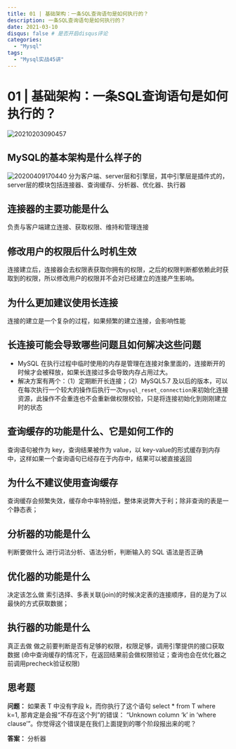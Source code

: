 ```yaml
---
title: 01 | 基础架构：一条SQL查询语句是如何执行的？
description: 一条SQL查询语句是如何执行的？
date: 2021-03-10
disqus: false # 是否开启disqus评论
categories:
  - "Mysql"
tags:
  - "Mysql实战45讲"
---
```


<!--more-->

# 01 | 基础架构：一条SQL查询语句是如何执行的？

![20210203090457](http://pic.zero-tt.top/note/20210203090457.png)

## MySQL的基本架构是什么样子的
![20200409170440](https://taozhang.oss-cn-hongkong.aliyuncs.com/note/20200409170440.png)
分为客户端、server层和引擎层，其中引擎层是插件式的，server层的模块包括连接器、查询缓存、分析器、优化器、执行器

## 连接器的主要功能是什么
负责与客户端建立连接、获取权限、维持和管理连接

## 修改用户的权限后什么时机生效
连接建立后，连接器会去权限表获取你拥有的权限，之后的权限判断都依赖此时获取到的权限，所以修改用户的权限并不会对已经建立的连接产生影响。

## 为什么更加建议使用长连接
连接的建立是一个复杂的过程，如果频繁的建立连接，会影响性能

## 长连接可能会导致哪些问题且如何解决这些问题
* MySQL 在执行过程中临时使用的内存是管理在连接对象里面的，连接断开的时候才会被释放，如果长连接过多会导致内存占用过大。
* 解决方案有两个：（1）定期断开长连接；（2）MySQL5.7 及以后的版本，可以在每次执行一个较大的操作后执行一次`mysql_reset_connection`来初始化连接资源，此操作不会重连也不会重新做权限校验，只是将连接初始化到刚刚建立时的状态

## 查询缓存的功能是什么、它是如何工作的
查询语句被作为 key，查询结果被作为 value，以 key-value的形式缓存到内存中，这样如果一个查询语句已经存在于内存中，结果可以被直接返回

## 为什么不建议使用查询缓存
查询缓存会频繁失效，缓存命中率特别低，整体来说弊大于利；除非查询的表是一个静态表；

## 分析器的功能是什么
判断要做什么
进行词法分析、语法分析，判断输入的 SQL 语法是否正确

## 优化器的功能是什么
决定该怎么做
索引选择、多表关联(join)的时候决定表的连接顺序，目的是为了以最快的方式获取数据；

## 执行器的功能是什么
真正去做
做之前要判断是否有足够的权限，权限足够，调用引擎提供的接口获取数据
(命中查询缓存的情况下，在返回结果前会做权限验证；查询也会在优化器之前调用precheck验证权限)

## 思考题
**问题：** 如果表 T 中没有字段 k，而你执行了这个语句 select * from T where k=1, 那肯定是会报“不存在这个列”的错误： “Unknown column ‘k’ in ‘where clause’”。你觉得这个错误是在我们上面提到的哪个阶段报出来的呢？

**答案：** 分析器
